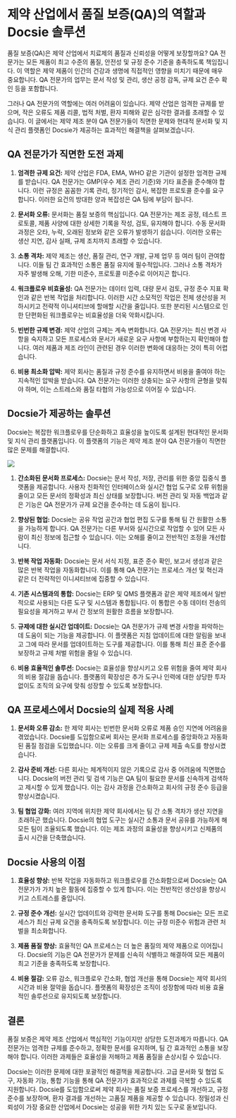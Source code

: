 # 제약 산업에서 품질 보증(QA)의 역할과 Docsie 솔루션

품질 보증(QA)은 제약 산업에서 치료제의 품질과 신뢰성을 어떻게 보장할까요? QA 전문가는 모든 제품이 최고 수준의 품질, 안전성 및 규정 준수 기준을 충족하도록 책임집니다. 이 역할은 제약 제품이 인간의 건강과 생명에 직접적인 영향을 미치기 때문에 매우 중요합니다. QA 전문가의 업무는 문서 작성 및 관리, 생산 공정 감독, 규제 요건 준수 확인 등을 포함합니다.

그러나 QA 전문가의 역할에는 여러 어려움이 있습니다. 제약 산업은 엄격한 규제를 받으며, 작은 오류도 제품 리콜, 법적 처벌, 환자 피해와 같은 심각한 결과를 초래할 수 있습니다. 이 글에서는 제약 제조 분야 QA 전문가들이 직면한 문제와 현대적 문서화 및 지식 관리 플랫폼인 Docsie가 제공하는 효과적인 해결책을 살펴보겠습니다.

## QA 전문가가 직면한 도전 과제

1. **엄격한 규제 요건:** 제약 산업은 FDA, EMA, WHO 같은 기관이 설정한 엄격한 규제를 받습니다. QA 전문가는 GMP(우수 제조 관리 기준)와 기타 표준을 준수해야 합니다. 이런 규정은 꼼꼼한 기록 관리, 정기적인 감사, 복잡한 프로토콜 준수를 요구합니다. 이러한 요건의 방대한 양과 복잡성은 QA 팀에 부담이 됩니다.

2. **문서화 오류:** 문서화는 품질 보증의 핵심입니다. QA 전문가는 제조 공정, 테스트 프로토콜, 제품 사양에 대한 상세한 기록을 작성, 검토, 유지해야 합니다. 수동 문서화 과정은 오타, 누락, 오래된 정보와 같은 오류가 발생하기 쉽습니다. 이러한 오류는 생산 지연, 감사 실패, 규제 조치까지 초래할 수 있습니다.

3. **소통 격차:** 제약 제조는 생산, 품질 관리, 연구 개발, 규제 업무 등 여러 팀이 관여합니다. 이들 팀 간 효과적인 소통은 품질 유지에 필수적입니다. 그러나 소통 격차가 자주 발생해 오해, 기한 미준수, 프로토콜 미준수로 이어지곤 합니다.

4. **워크플로우 비효율성:** QA 전문가는 데이터 입력, 대량 문서 검토, 규정 준수 지표 확인과 같은 반복 작업을 처리합니다. 이러한 시간 소모적인 작업은 전체 생산성을 저하시키고 전략적 이니셔티브에 할애할 시간을 줄입니다. 또한 분리된 시스템으로 인한 단편화된 워크플로우는 비효율성을 더욱 악화시킵니다.

5. **빈번한 규제 변경:** 제약 산업의 규제는 계속 변화합니다. QA 전문가는 최신 변경 사항을 숙지하고 모든 프로세스와 문서가 새로운 요구 사항에 부합하는지 확인해야 합니다. 여러 제품과 제조 라인이 관련된 경우 이러한 변화에 대응하는 것이 특히 어렵습니다.

6. **비용 최소화 압박:** 제약 회사는 품질과 규정 준수를 유지하면서 비용을 줄여야 하는 지속적인 압박을 받습니다. QA 전문가는 이러한 상충되는 요구 사항의 균형을 맞춰야 하며, 이는 스트레스와 품질 타협의 가능성으로 이어질 수 있습니다.

## Docsie가 제공하는 솔루션

Docsie는 복잡한 워크플로우를 단순화하고 효율성을 높이도록 설계된 현대적인 문서화 및 지식 관리 플랫폼입니다. 이 플랫폼의 기능은 제약 제조 분야 QA 전문가들이 직면한 많은 문제를 해결합니다.

![](https://cdn.docsie.io/workspace_PxAvC1Uenuc7ad6H3/doc_XyRNLa5cwc5POC0vL/file_1PyU2fEARPQ5e7Wyp/quality_assurance_qa_specialist_1_6fd731f3-350c-0db6-c07a-3a79a9cc39d6.jpg)

1. **간소화된 문서화 프로세스:** Docsie는 문서 작성, 저장, 관리를 위한 중앙 집중식 플랫폼을 제공합니다. 사용자 친화적인 인터페이스와 실시간 협업 도구로 오류 위험을 줄이고 모든 문서의 정확성과 최신 상태를 보장합니다. 버전 관리 및 자동 백업과 같은 기능은 QA 전문가가 규제 요건을 준수하는 데 도움이 됩니다.

2. **향상된 협업:** Docsie는 공유 작업 공간과 협업 편집 도구를 통해 팀 간 원활한 소통을 가능하게 합니다. QA 전문가는 다른 부서와 실시간으로 작업할 수 있어 모든 사람이 최신 정보에 접근할 수 있습니다. 이는 오해를 줄이고 전반적인 조정을 개선합니다.

3. **반복 작업 자동화:** Docsie는 문서 서식 지정, 표준 준수 확인, 보고서 생성과 같은 많은 반복 작업을 자동화합니다. 이를 통해 QA 전문가는 프로세스 개선 및 혁신과 같은 더 전략적인 이니셔티브에 집중할 수 있습니다.

4. **기존 시스템과의 통합:** Docsie는 ERP 및 QMS 플랫폼과 같은 제약 제조에서 일반적으로 사용되는 다른 도구 및 시스템과 통합됩니다. 이 통합은 수동 데이터 전송의 필요성을 제거하고 부서 간 정보의 원활한 흐름을 보장합니다.

5. **규제에 대한 실시간 업데이트:** Docsie는 QA 전문가가 규제 변경 사항을 파악하는 데 도움이 되는 기능을 제공합니다. 이 플랫폼은 지침 업데이트에 대한 알림을 보내고 그에 따라 문서를 업데이트하는 도구를 제공합니다. 이를 통해 최신 표준 준수를 보장하고 규제 처벌 위험을 줄일 수 있습니다.

6. **비용 효율적인 솔루션:** Docsie는 효율성을 향상시키고 오류 위험을 줄여 제약 회사의 비용 절감을 돕습니다. 플랫폼의 확장성은 추가 도구나 인력에 대한 상당한 투자 없이도 조직의 요구에 맞춰 성장할 수 있도록 보장합니다.

## QA 프로세스에서 Docsie의 실제 적용 사례

1. **문서화 오류 감소:** 한 제약 회사는 빈번한 문서화 오류로 제품 승인 지연에 어려움을 겪었습니다. Docsie를 도입함으로써 회사는 문서화 프로세스를 중앙화하고 자동화된 품질 점검을 도입했습니다. 이는 오류를 크게 줄이고 규제 제출 속도를 향상시켰습니다.

2. **감사 준비 개선:** 다른 회사는 체계적이지 않은 기록으로 감사 중 어려움에 직면했습니다. Docsie의 버전 관리 및 검색 기능은 QA 팀이 필요한 문서를 신속하게 검색하고 제시할 수 있게 했습니다. 이는 감사 과정을 간소화하고 회사의 규정 준수 등급을 향상시켰습니다.

3. **팀 협업 강화:** 여러 지역에 위치한 제약 회사에서는 팀 간 소통 격차가 생산 지연을 초래하곤 했습니다. Docsie의 협업 도구는 실시간 소통과 문서 공유를 가능하게 해 모든 팀이 조율되도록 했습니다. 이는 제조 과정의 효율성을 향상시키고 신제품의 출시 시간을 단축했습니다.

## Docsie 사용의 이점

1. **효율성 향상:** 반복 작업을 자동화하고 워크플로우를 간소화함으로써 Docsie는 QA 전문가가 가치 높은 활동에 집중할 수 있게 합니다. 이는 전반적인 생산성을 향상시키고 스트레스를 줄입니다.

2. **규정 준수 개선:** 실시간 업데이트와 강력한 문서화 도구를 통해 Docsie는 모든 프로세스가 최신 규제 요건을 충족하도록 보장합니다. 이는 규정 미준수 위험과 관련 처벌을 최소화합니다.

3. **제품 품질 향상:** 효율적인 QA 프로세스는 더 높은 품질의 제약 제품으로 이어집니다. Docsie의 기능은 QA 전문가가 문제를 신속히 식별하고 해결하여 모든 제품이 최고 기준을 충족하도록 보장합니다.

4. **비용 절감:** 오류 감소, 워크플로우 간소화, 협업 개선을 통해 Docsie는 제약 회사의 시간과 비용 절약을 돕습니다. 플랫폼의 확장성은 조직이 성장함에 따라 비용 효율적인 솔루션으로 유지되도록 보장합니다.

## 결론

품질 보증은 제약 제조 산업에서 핵심적인 기능이지만 상당한 도전과제가 따릅니다. QA 전문가는 엄격한 규제를 준수하고, 정확한 문서를 유지하며, 팀 간 효과적인 소통을 보장해야 합니다. 이러한 과제들은 효율성을 저해하고 제품 품질을 손상시킬 수 있습니다.

Docsie는 이러한 문제에 대한 포괄적인 해결책을 제공합니다. 고급 문서화 및 협업 도구, 자동화 기능, 통합 기능을 통해 QA 전문가가 효과적으로 과제를 극복할 수 있도록 지원합니다. Docsie를 도입함으로써 제약 회사는 품질 보증 프로세스를 개선하고, 규정 준수를 보장하며, 환자 결과를 개선하는 고품질 제품을 제공할 수 있습니다. 정밀성과 신뢰성이 가장 중요한 산업에서 Docsie는 성공을 위한 가치 있는 도구로 돋보입니다.